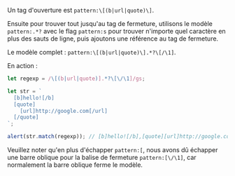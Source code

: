 
Un tag d'ouverture est `pattern:\[(b|url|quote)\]`.

Ensuite pour trouver tout jusqu'au tag de fermeture, utilisons le modèle `pattern:.*?` avec le flag `pattern:s` pour trouver n'importe quel caractère en plus des sauts de ligne, puis ajoutons une référence au tag de fermeture.

Le modèle complet : `pattern:\[(b|url|quote)\].*?\[/\1]`.

En action :

```js run
let regexp = /\[(b|url|quote)].*?\[\/\1]/gs;

let str = `
  [b]hello![/b]
  [quote]
    [url]http://google.com[/url]
  [/quote]
`;

alert(str.match(regexp)); // [b]hello![/b],[quote][url]http://google.com[/url][/quote]
```

Veuillez noter qu'en plus d'échapper `pattern:[`, nous avons dû échapper une barre oblique pour la balise de fermeture `pattern:[\/\1]`, car normalement la barre oblique ferme le modèle.
